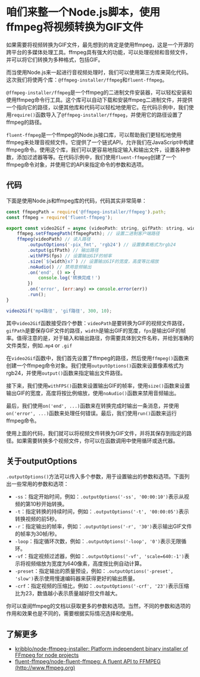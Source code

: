 # 咱们来整一个Node.js脚本，使用ffmpeg将视频转换为GIF文件

如果需要将视频转换为GIF文件，最先想到的肯定是使用ffmpeg，这是一个开源的跨平台的多媒体处理工具。ffmpeg具有强大的功能，可以处理视频和音频文件，并可以将它们转换为多种格式，包括GIF。

而当使用Node.js来一起进行音视频处理时，我们可以使用第三方库来简化代码。这次我们将使两个库：`@ffmpeg-installer/ffmpeg`和`fluent-ffmpeg`。

`@ffmpeg-installer/ffmpeg`是一个ffmpeg的二进制文件安装器，可以轻松安装和使用ffmpeg命令行工具。这个库可以自动下载和安装ffmpeg二进制文件，并提供一个指向它的路径，以便其他库和代码可以轻松地使用它。在代码示例中，我们使用`require()`函数导入了`@ffmpeg-installer/ffmpeg`，并使用它的路径设置了ffmpeg的路径。

`fluent-ffmpeg`是一个ffmpeg的Node.js接口库，可以帮助我们更轻松地使用ffmpeg来处理音视频文件。它提供了一个链式API，允许我们在JavaScript中构建ffmpeg命令。使用这个库，我们可以更容易地指定输入和输出文件，设置各种参数，添加过滤器等等。在代码示例中，我们使用`fluent-ffmpeg`创建了一个ffmpeg命令对象，并使用它的API来指定命令的参数和选项。

## 代码

下面是使用Node.js和ffmpeg库的代码，代码其实非常简单：

```js
const ffmpegPath = require('@ffmpeg-installer/ffmpeg').path;
const ffmpeg = require('fluent-ffmpeg');

export const video2Gif = async (videoPath: string, gifPath: string, width: number, fps: number) => {
    ffmpeg.setFfmpegPath(ffmpegPath); // 设置二进制客户端路径
    ffmpeg(videoPath) // 读入路径
        .outputOptions('-pix_fmt', 'rgb24') // 设置像素格式为rgb24
        .output(gifPath) // 输出路径
        .withFPS(fps) // 设置输出GIF的帧率
        .size(`${width}x?`) // 设置输出GIF的宽度，高度等比缩放
        .noAudio() // 禁用音频输出
        .on('end', () => {
            console.log('转换完成！')
        })
        .on('error', (err:any) => console.error(err))
        .run();
}

video2Gif('mp4路径', 'gif路径', 300, 10);
```

其中`video2Gif`函数接受四个参数：`videoPath`是要转换为GIF的视频文件路径，`gifPath`是要保存GIF文件的路径，`width`是输出GIF的宽度，`fps`是输出GIF的帧率。值得注意的是，对于输入和输出路径，你需要具体到文件名称，并给到准确的文件类型，例如`.mp4` or `.gif`

在`video2Gif`函数中，我们首先设置了ffmpeg的路径，然后使用`ffmpeg()`函数来创建一个ffmpeg命令对象。我们使用`outputOptions()`函数来设置像素格式为rgb24，并使用`output()`函数来指定输出文件路径。

接下来，我们使用`withFPS()`函数来设置输出GIF的帧率，使用`size()`函数来设置输出GIF的宽度，高度将按比例缩放，使用`noAudio()`函数来禁用音频输出。

最后，我们使用`on('end', ...)`函数来在转换完成时输出一条消息，并使用`on('error', ...)`函数来处理任何错误。最后，我们使用`run()`函数来运行ffmpeg命令。

使用上面的代码，我们就可以将视频文件转换为GIF文件，并将其保存到指定的路径。如果需要转换多个视频文件，你可以在函数调用中使用循环或迭代器。

## 关于outputOptions

`.outputOptions()`方法可以传入多个参数，用于设置输出的参数和选项。下面列出一些常用的参数和选项：

- `-ss`：指定开始时间，例如：`.outputOptions('-ss', '00:00:10')`表示从视频的第10秒开始转换。
- `-t`：指定转换的持续时间，例如：`.outputOptions('-t', '00:00:05')`表示转换视频的前5秒。
- `-r`：指定输出的帧率，例如：`.outputOptions('-r', '30')`表示输出GIF文件的帧率为30帧/秒。
- `-loop`：指定循环次数，例如：`.outputOptions('-loop', '0')`表示无限循环。
- `-vf`：指定视频过滤器，例如：`.outputOptions('-vf', 'scale=640:-1')`表示将视频缩放为宽度为640像素，高度按比例自动计算。
- `-preset`：指定输出的质量预设，例如：`.outputOptions('-preset', 'slow')`表示使用慢速编码器来获得更好的输出质量。
- `-crf`：指定视频的压缩比，例如：`.outputOptions('-crf', '23')`表示压缩比为23，数值越小表示质量越好但文件越大。

你可以查阅ffmpeg的文档以获取更多的参数和选项。当然，不同的参数和选项的作用和效果也是不同的，需要根据实际情况选择和使用。

## 了解更多

- [kribblo/node-ffmpeg-installer: Platform independent binary installer of FFmpeg for node projects](https://github.com/kribblo/node-ffmpeg-installer#readme)
- [fluent-ffmpeg/node-fluent-ffmpeg: A fluent API to FFMPEG (http://www.ffmpeg.org)](https://github.com/fluent-ffmpeg/node-fluent-ffmpeg#readme)
